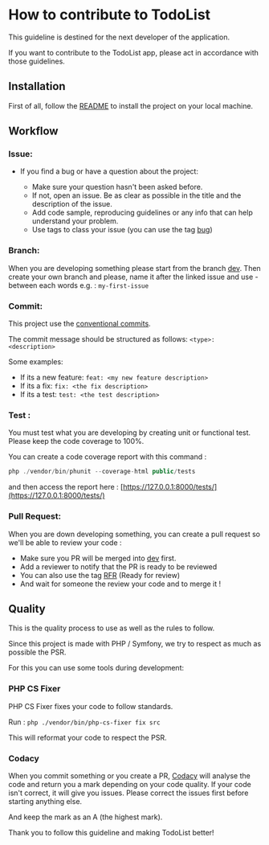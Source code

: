 # How to contribute to TodoList
This guideline is destined for the next developer of the application.

If you want to contribute to the TodoList app, please act in accordance with those guidelines.

## Installation

First of all, follow the [README](README.md) to install the project on your local machine.

## Workflow

### Issue:

* If you find a bug or have a question about the project:

  * Make sure your question hasn't been asked before. 
  * If not, open an issue. Be as clear as possible in the title and the description of the issue. 
  * Add code sample, reproducing guidelines or any info that can help understand your problem.
  * Use tags to class your issue (you can use the tag [bug](https://github.com/mathiiii-dev/TodoList/labels/bug))

### Branch: 

When you are developing something please start from the branch [dev](https://github.com/mathiiii-dev/TodoList/tree/dev). 
Then create your own branch and please, name it after the linked issue and use - between each words e.g. : ```my-first-issue```

### Commit: 

This project use the [conventional commits](https://www.conventionalcommits.org/en/v1.0.0/).

The commit message should be structured as follows: ```<type>: <description>```

Some examples: 
  * If its a new feature: ```feat: <my new feature description>```
  * If its a fix: ```fix: <the fix description>```
  * If its a test: ```test: <the test description>```

### Test : 

You must test what you are developing by creating unit or functional test.
Please keep the code coverage to 100%.

You can create a code coverage report with this command : 
```php
php ./vendor/bin/phunit --coverage-html public/tests
```

and then access the report here : [https://127.0.0.1:8000/tests/](https://127.0.0.1:8000/tests/)


### Pull Request: 

When you are down developing something, you can create a pull request so we'll be able to review your code :

  * Make sure you PR will be merged into [dev](https://github.com/mathiiii-dev/TodoList/tree/dev) first.
  * Add a reviewer to notify that the PR is ready to be reviewed
  * You can also use the tag [RFR](https://github.com/mathiiii-dev/TodoList/labels/RFR) (Ready for review)
  * And wait for someone the review your code and to merge it !

## Quality

This is the quality process to use as well as the rules to follow.

Since this project is made with PHP / Symfony, we try to respect as much as possible the PSR.

For this you can use some tools during development:

### PHP CS Fixer

PHP CS Fixer fixes your code to follow standards.

Run : ```php ./vendor/bin/php-cs-fixer fix src```

This will reformat your code to respect the PSR.

### Codacy

When you commit something or you create a PR, [Codacy](https://app.codacy.com/gh/mathiiii-dev/TodoList/dashboard) will analyse the code and return you a mark depending on your code quality.
If your code isn't correct, it will give you issues. Please correct the issues first before starting anything else. 

And keep the mark as an A (the highest mark).

Thank you to follow this guideline and making TodoList better! 
